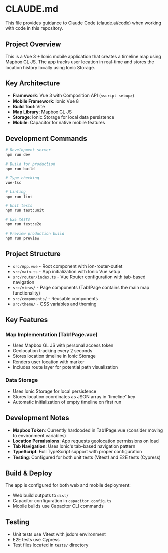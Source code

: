 # CLAUDE.md

This file provides guidance to Claude Code (claude.ai/code) when working with code in this repository.

## Project Overview

This is a Vue 3 + Ionic mobile application that creates a timeline map using Mapbox GL JS. The app tracks user location in real-time and stores the location history locally using Ionic Storage.

## Key Architecture

- **Framework**: Vue 3 with Composition API (`<script setup>`)
- **Mobile Framework**: Ionic Vue 8
- **Build Tool**: Vite
- **Map Library**: Mapbox GL JS
- **Storage**: Ionic Storage for local data persistence
- **Mobile**: Capacitor for native mobile features

## Development Commands

```bash
# Development server
npm run dev

# Build for production
npm run build

# Type checking
vue-tsc

# Linting
npm run lint

# Unit tests
npm run test:unit

# E2E tests
npm run test:e2e

# Preview production build
npm run preview
```

## Project Structure

- `src/App.vue` - Root component with ion-router-outlet
- `src/main.ts` - App initialization with Ionic Vue setup
- `src/router/index.ts` - Vue Router configuration with tab-based navigation
- `src/views/` - Page components (Tab1Page contains the main map functionality)
- `src/components/` - Reusable components
- `src/theme/` - CSS variables and theming

## Key Features

### Map Implementation (Tab1Page.vue)
- Uses Mapbox GL JS with personal access token
- Geolocation tracking every 2 seconds
- Stores location timeline in Ionic Storage
- Renders user location with marker
- Includes route layer for potential path visualization

### Data Storage
- Uses Ionic Storage for local persistence
- Stores location coordinates as JSON array in 'timeline' key
- Automatic initialization of empty timeline on first run

## Development Notes

- **Mapbox Token**: Currently hardcoded in Tab1Page.vue (consider moving to environment variables)
- **Location Permissions**: App requests geolocation permissions on load
- **Tab Navigation**: Uses Ionic's tab-based navigation pattern
- **TypeScript**: Full TypeScript support with proper configuration
- **Testing**: Configured for both unit tests (Vitest) and E2E tests (Cypress)

## Build & Deploy

The app is configured for both web and mobile deployment:
- Web build outputs to `dist/`
- Capacitor configuration in `capacitor.config.ts`
- Mobile builds use Capacitor CLI commands

## Testing

- Unit tests use Vitest with jsdom environment
- E2E tests use Cypress
- Test files located in `tests/` directory